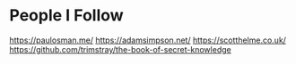 # People I Follow

https://paulosman.me/
https://adamsimpson.net/
https://scotthelme.co.uk/
https://github.com/trimstray/the-book-of-secret-knowledge
